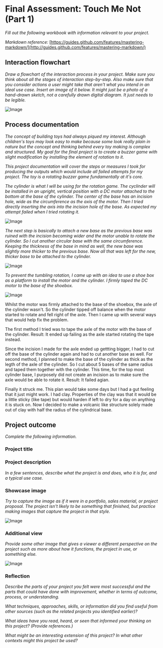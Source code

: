 # Final Assessment: Touch Me Not (Part 1)

*Fill out the following workbook with information relevant to your project.*

*Markdown reference:* [https://guides.github.com/features/mastering-markdown/](http://guides.github.com/features/mastering-markdown/)

## Interaction flowchart ##
*Draw a flowchart of the interaction process in your project. Make sure you think about all the stages of interaction step-by-step. Also make sure that you consider actions a user might take that aren't what you intend in an ideal use case. Insert an image of it below. It might just be a photo of a hand-drawn sketch, not a carefully drawn digital diagram. It just needs to be legible.*

![Image](11.png)

## Process documentation

*The concept of building toys had always piqued my interest. Although children's toys may look easy to make because some look really plain in nature but the concept and thinking behind every toy making is complex and structured. My goal for the final project is to create a buzzer game with slight modification by installing the element of rotation to it.*

*This project documentation will cover the steps or measures I took for producing the outputs which would include all failed attempts for my project. The toy is a rotating buzzer game fundamentally at it's core.*

*The cylinder is what I will be using for the rotation game. The cyclinder will be installed in an upright, vertical position with a DC motor attached to the bottom at the base of the cylinder. The center of the base has an incision hole, wide as the circumference as the axis of the motor. Then I tried directly inserting the axis into the incision hole of the base. As expected my attempt failed when I tried rotating it.*

![Image](12.jpeg)

*The next step is basically to attach a new base as the previous base was ruined with the incision becoming wider and the motor unable to rotate the cylinder. So I cut another circular base with the same circumference. Keeping the thickness of the base in mind as well, the new base was slightly more thicker to the previous base. Now all that was left for the new, thicker base to be attached to the cylinder.*

![Image](14.jpeg)

*To prevent the tumbling rotation, I came up with an idea to use a shoe box as a platform to install the motor and the cylinder. I firmly taped the DC motor to the base of the shoebox.*

![Image](15.jpeg)

Whilst the motor was firmly attached to the base of the shoebox, the axle of the cylinder wasn't. So the cylinder tipped off balance when the motor started to rotate and fell right of the axle. Then I came up with several ways that would help fix the problem. 

The first method I tried was to tape the axle of the motor with the base of the cylinder. Result: It ended up failing as the axle started rotating the tape instead.

Since the incision I made for the axle ended up gettting bigger, I had to cut off the base of the cylinder again and had to cut another base as well. For second method, I planned to make the base of the cylinder as thick as the legth of the axle of the cylinder. So I cut about 5 bases of the same radius and taped them together with the cylinder. This time, for the top most cylinder base, I purposely did not create an incision as to make sure the axle would be able to rotate it. Result: It failed agian.

Finally it struck me. This plan would take some days but I had a gut feeling that it just might work. I had clay. Properties of the clay was that it would be a little sticky (like tape) but would harden if left to dry for a day on anything it is stuck on. Now I decided to make a volcanic like structure solely made out of clay with half the radius of the cylindrical base.

## Project outcome ##

*Complete the following information.*

### Project title ###

### Project description ###

*In a few sentences, describe what the project is and does, who it is for, and a typical use case.*

### Showcase image ###

*Try to capture the image as if it were in a portfolio, sales material, or project proposal. The project isn't likely to be something that finished, but practice making images that capture the project in that style.*

![Image](missingimage.png)

### Additional view ###

*Provide some other image that gives a viewer a different perspective on the project such as more about how it functions, the project in use, or something else.*

![Image](missingimage.png)

### Reflection ###

*Describe the parts of your project you felt were most successful and the parts that could have done with improvement, whether in terms of outcome, process, or understanding.*


*What techniques, approaches, skills, or information did you find useful from other sources (such as the related projects you identified earlier)?*


*What ideas have you read, heard, or seen that informed your thinking on this project? (Provide references.)*


*What might be an interesting extension of this project? In what other contexts might this project be used?*
